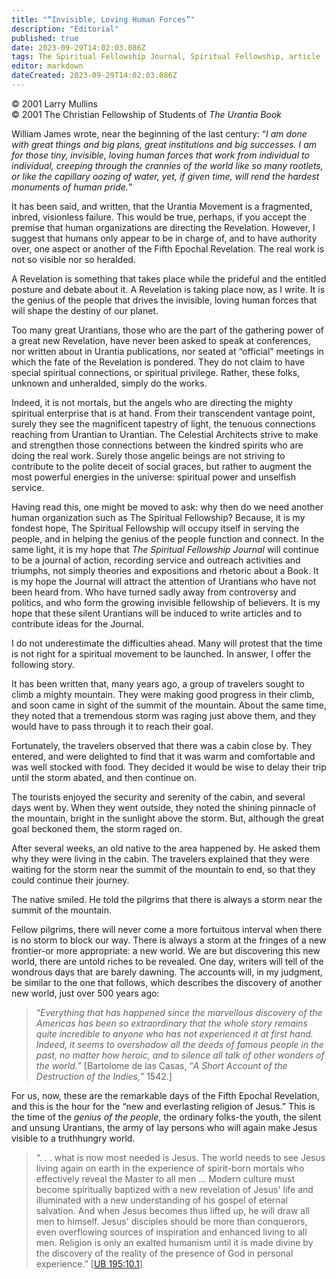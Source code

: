 ```yaml
---
title: "“Invisible, Loving Human Forces”"
description: "Editorial"
published: true
date: 2023-09-29T14:02:03.086Z
tags: The Spiritual Fellowship Journal, Spiritual Fellowship, article
editor: markdown
dateCreated: 2023-09-29T14:02:03.086Z
---
```


<p class="v-card v-sheet theme--light gray lighten-3 px-2">© 2001 Larry Mullins<br>© 2001 The Christian Fellowship of Students of <i>The Urantia Book</i></p>

William James wrote, near the beginning of the last century: “_I am done with great things and big plans, great institutions and big successes. I am for those tiny, invisible, loving human forces that work from individual to individual, creeping through the crannies of the world like so many rootlets, or like the capillary oozing of water, yet, if given time, will rend the hardest monuments of human pride._”

It has been said, and written, that the Urantia Movement is a fragmented, inbred, visionless failure. This would be true, perhaps, if you accept the premise that human organizations are directing the Revelation. However, I suggest that humans only appear to be in charge of, and to have authority over, one aspect or another of the Fifth Epochal Revelation. The real work is not so visible nor so heralded.

A Revelation is something that takes place while the prideful and the entitled posture and debate about it. A Revelation is taking place now, as I write. It is the genius of the people that drives the invisible, loving human forces that will shape the destiny of our planet.

Too many great Urantians, those who are the part of the gathering power of a great new Revelation, have never been asked to speak at conferences, nor written about in Urantia publications, nor seated at “official” meetings in which the fate of the Revelation is pondered. They do not claim to have special spiritual connections, or spiritual privilege. Rather, these folks, unknown and unheralded, simply do the works.

Indeed, it is not mortals, but the angels who are directing the mighty spiritual enterprise that is at hand. From their transcendent vantage point, surely they see the magnificent tapestry of light, the tenuous connections reaching from Urantian to Urantian. The Celestial Architects strive to make and strengthen those connections between the kindred spirits who are doing the real work. Surely those angelic beings are not striving to contribute to the polite deceit of social graces, but rather to augment the most powerful energies in the universe: spiritual power and unselfish service.

Having read this, one might be moved to ask: why then do we need another human organization such as The Spiritual Fellowship? Because, it is my fondest hope, The Spiritual Fellowship will occupy itself in serving the people, and in helping the genius of the people function and connect. In the same light, it is my hope that _The Spiritual Fellowship Journal_ will continue to be a journal of action, recording service and outreach activities and triumphs, not simply theories and expositions and rhetoric about a Book. It is my hope the Journal will attract the attention of Urantians who have not been heard from. Who have turned sadly away from controversy and politics, and who form the growing invisible fellowship of believers. It is my hope that these silent Urantians will be induced to write articles and to contribute ideas for the Journal.

I do not underestimate the difficulties ahead. Many will protest that the time is not right for a spiritual movement to be launched. In answer, I offer the following story.

It has been written that, many years ago, a group of travelers sought to climb a mighty mountain. They were making good progress in their climb, and soon came in sight of the summit of the mountain. About the same time, they noted that a tremendous storm was raging just above them, and they would have to pass through it to reach their goal.

Fortunately, the travelers observed that there was a cabin close by. They entered, and were delighted to find that it was warm and comfortable and was well stocked with food. They decided it would be wise to delay their trip until the storm abated, and then continue on.

The tourists enjoyed the security and serenity of the cabin, and several days went by. When they went outside, they noted the shining pinnacle of the mountain, bright in the sunlight above the storm. But, although the great goal beckoned them, the storm raged on.

After several weeks, an old native to the area happened by. He asked them why they were living in the cabin. The travelers explained that they were waiting for the storm near the summit of the mountain to end, so that they could continue their journey.

The native smiled. He told the pilgrims that there is always a storm near the summit of the mountain.

Fellow pilgrims, there will never come a more fortuitous interval when there is no storm to block our way. There is always a storm at the fringes of a new frontier-or more appropriate: a new world. We are but discovering this new world, there are untold riches to be revealed. One day, writers will tell of the wondrous days that are barely dawning. The accounts will, in my judgment, be similar to the one that follows, which describes the discovery of another new world, just over 500 years ago: 

> “_Everything that has happened since the marvellous discovery of the Americas has been so extraordinary that the whole story remains quite incredible to anyone who has not experienced it at first hand. Indeed, it seems to overshadow all the deeds of famous people in the past, no matter how heroic, and to silence all talk of other wonders of the world._” [Bartolome de las Casas, “_A Short Account of the Destruction of the Indies,_” 1542.]

For us, now, these are the remarkable days of the Fifth Epochal Revelation, and this is the hour for the “new and everlasting religion of Jesus.” This is the time of the _genius of the people_, the ordinary folks-the youth, the silent and unsung Urantians, the army of lay persons who will again make Jesus visible to a truthhungry world.

> “. . . what is now most needed is Jesus. The world needs to see Jesus living again on earth in the experience of spirit-born mortals who effectively reveal the Master to all men ... Modern culture must become spiritually baptized with a new revelation of Jesus' life and illuminated with a new understanding of his gospel of eternal salvation. And when Jesus becomes thus lifted up, he will draw all men to himself. Jesus' disciples should be more than conquerors, even overflowing sources of inspiration and enhanced living to all men. Religion is only an exalted humanism until it is made divine by the discovery of the reality of the presence of God in personal experience.” [[UB 195:10.1](/en/The_Urantia_Book/195#p10_1)]